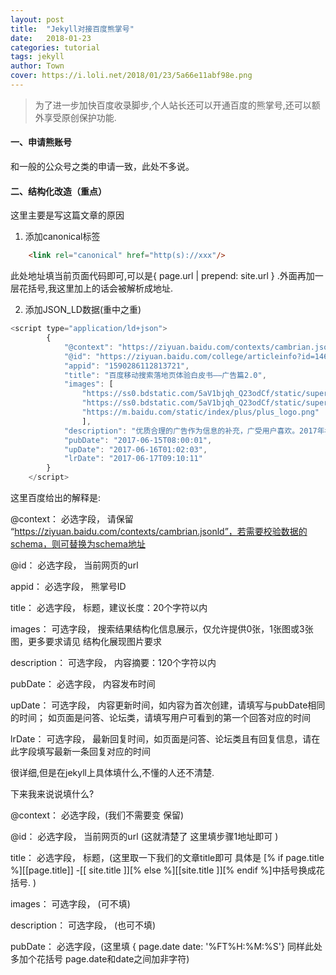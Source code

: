 ```yaml
---
layout: post
title:  "Jekyll对接百度熊掌号"
date:   2018-01-23
categories: tutorial
tags: jekyll
author: Town
cover: https://i.loli.net/2018/01/23/5a66e11abf98e.png
---
```


> 为了进一步加快百度收录脚步,个人站长还可以开通百度的熊掌号,还可以额外享受原创保护功能.

#### 一、申请熊账号

和一般的公众号之类的申请一致，此处不多说。

#### 二、结构化改造（重点）

这里主要是写这篇文章的原因

 1. 添加canonical标签

```html
    <link rel="canonical" href="http(s)://xxx"/>
```
此处地址填当前页面代码即可,可以是{ page.url | prepend: site.url } .外面再加一层花括号,我这里加上的话会被解析成地址.

2. 添加JSON_LD数据(重中之重)

```JavaScript
<script type="application/ld+json">
        {
            "@context": "https://ziyuan.baidu.com/contexts/cambrian.jsonld",
            "@id": "https://ziyuan.baidu.com/college/articleinfo?id=1464",
            "appid": "1590286112813721",
            "title": "百度移动搜索落地页体验白皮书——广告篇2.0",
            "images": [
                "https://ss0.bdstatic.com/5aV1bjqh_Q23odCf/static/superman/img/logo/bd_logo1_31bdc765.png",
                "https://ss0.bdstatic.com/5aV1bjqh_Q23odCf/static/superman/img/logo_top_ca79a146.png",
                "https://m.baidu.com/static/index/plus/plus_logo.png"
                ],
            "description": "优质合理的广告作为信息的补充，广受用户喜欢。2017年初百度用户体验部针对用户进行了满意度调研，发现很多恶意低质的广告严重破坏着用户的搜索体验。",
            "pubDate": "2017-06-15T08:00:01",
            "upDate": "2017-06-16T01:02:03",
            "lrDate": "2017-06-17T09:10:11"
        }
    </script>
```

这里百度给出的解释是:

@context：   必选字段，   请保留 “https://ziyuan.baidu.com/contexts/cambrian.jsonld”，若需要校验数据的schema，则可替换为schema地址

@id：    必选字段，   当前网页的url

appid：  必选字段，   熊掌号ID

title：  必选字段，   标题，建议长度：20个字符以内

images： 可选字段，   搜索结果结构化信息展示，仅允许提供0张，1张图或3张图，更多要求请见 结构化展现图片要求

description：    可选字段，   内容摘要：120个字符以内

pubDate：    必选字段，   内容发布时间

upDate： 可选字段，   内容更新时间，如内容为首次创建，请填写与pubDate相同的时间；
如页面是问答、论坛类，请填写用户可看到的第一个回答对应的时间

lrDate： 可选字段，   最新回复时间，如页面是问答、论坛类且有回复信息，请在此字段填写最新一条回复对应的时间

很详细,但是在jekyll上具体填什么,不懂的人还不清楚.

下来我来说说填什么?

@context：   必选字段，(我们不需要变 保留)

@id：    必选字段，   当前网页的url (这就清楚了 这里填步骤1地址即可 )

title：  必选字段，   标题，(这里取一下我们的文章title即可 具体是
[% if page.title %][[page.title]] -[[ site.title ]][% else %][[site.title ]][% endif %]中括号换成花括号.
 )

images： 可选字段， (可不填)

description：    可选字段，   (也可不填)

pubDate：    必选字段，(这里填 { page.date date: '%FT%H:%M:%S'}  同样此处多加个花括号 page.date和date之间加非字符)


